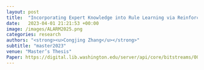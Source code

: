 ```yaml
---
layout: post
title:  "Incorporating Expert Knowledge into Rule Learning via Reinforcement Learning"
date:   2023-04-01 21:21:53 +00:00
image: /images/ALARM2025.png
categories: research
authors: "<strong><u>Congjing Zhang</u></strong>"
subtitle: "master2023"
venue: "Master’s Thesis"
Paper: https://digital.lib.washington.edu/server/api/core/bitstreams/00dd3983-0b66-49f1-9a2b-0baf5fbfdaf5/content
---
```


